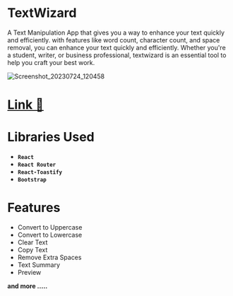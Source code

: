 # TextWizard
A Text Manipulation App that gives you a way to enhance your text quickly and efficiently. with features like word count, character count, and space removal, you can enhance your text quickly and efficiently. Whether you're a student, writer, or business professional, textwizard is an essential tool to help you craft your best work.

![Screenshot_20230724_120458](https://github.com/MohammadShahidBeigh/TextWizard/assets/85876937/e38ebe99-0d74-47c8-ac03-40287c842add)



# [ Link 🔗 ](https://textwizard.netlify.app/)

# Libraries Used

- **`React`** 
- **`React Router`** 
- **`React-Toastify `**
- **`Bootstrap`**


# Features
* Convert to Uppercase
* Convert to Lowercase
* Clear Text
* Copy Text
* Remove Extra Spaces
* Text Summary
* Preview

**and more  .....**
